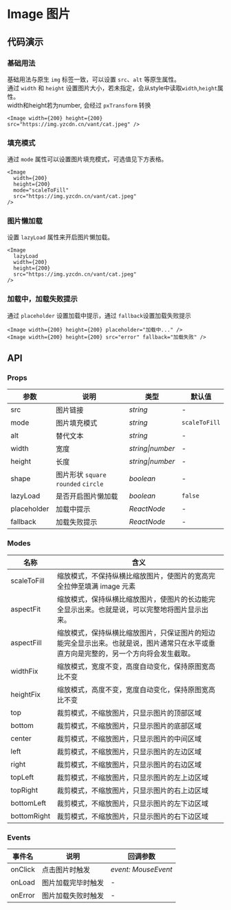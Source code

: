 # Image 图片

## 代码演示

### 基础用法

基础用法与原生 `img` 标签一致，可以设置 `src`、`alt` 等原生属性。<br>
通过 `width` 和 `height` 设置图片大小，若未指定，会从style中读取`width`,`height`属性。 <br>
width和height若为number, 会经过 `pxTransform` 转换

```tsx
<Image width={200} height={200} src="https://img.yzcdn.cn/vant/cat.jpeg" />
```

### 填充模式

通过 `mode` 属性可以设置图片填充模式，可选值见下方表格。

```tsx
<Image
  width={200}
  height={200}
  mode="scaleToFill"
  src="https://img.yzcdn.cn/vant/cat.jpeg"
/>
```

### 图片懒加载

设置 `lazyLoad` 属性来开启图片懒加载。

```tsx
<Image
  lazyLoad
  width={200}
  height={200}
  src="https://img.yzcdn.cn/vant/cat.jpeg"
/>
```

### 加载中，加载失败提示

通过 `placeholder` 设置加载中提示，通过 `fallback`设置加载失败提示

```tsx
<Image width={200} height={200} placeholder="加载中..." />
<Image width={200} height={200} src="error" fallback="加载失败" />
```

## API

### Props

| 参数          | 说明                                  | 类型          | 默认值             |
|-------------|-------------------------------------|-------------|-----------------|
| src         | 图片链接                                | _string_    | -               |
| mode        | 图片填充模式                              | _string_    | `scaleToFill`          |
| alt         | 替代文本                                | _string_    | -               |
| width       | 宽度                                    | _string\|number_ | -  |
| height      | 长度                                    | _string\|number_ | - | 
| shape       | 图片形状 `square` `rounded` `circle`    | _boolean_   | -               |
| lazyLoad    | 是否开启图片懒加载                           | _boolean_   | `false`         |
| placeholder | 加载中提示 | _ReactNode_ | -     |
| fallback    | 加载失败提示 | _ReactNode_ | - |

### Modes

| 名称          | 含义                                                                 |
|-------------|--------------------------------------------------------------------|
| scaleToFill | 缩放模式，不保持纵横比缩放图片，使图片的宽高完全拉伸至填满 image 元素                             |
| aspectFit   | 缩放模式，保持纵横比缩放图片，使图片的长边能完全显示出来。也就是说，可以完整地将图片显示出来。                    |
| aspectFill  | 缩放模式，保持纵横比缩放图片，只保证图片的短边能完全显示出来。也就是说，图片通常只在水平或垂直方向是完整的，另一个方向将会发生截取。 |
| widthFix    | 缩放模式，宽度不变，高度自动变化，保持原图宽高比不变                                         |
| heightFix   | 缩放模式，高度不变，宽度自动变化，保持原图宽高比不变                                         |
| top         | 裁剪模式，不缩放图片，只显示图片的顶部区域                                              |
| bottom      | 裁剪模式，不缩放图片，只显示图片的底部区域                                              |
| center      | 裁剪模式，不缩放图片，只显示图片的中间区域                                              |
| left        | 裁剪模式，不缩放图片，只显示图片的左边区域                                              |
| right       | 裁剪模式，不缩放图片，只显示图片的右边区域                                              |
| topLeft     | 裁剪模式，不缩放图片，只显示图片的左上边区域                                             |
| topRight    | 裁剪模式，不缩放图片，只显示图片的右上边区域                                             |
| bottomLeft  | 裁剪模式，不缩放图片，只显示图片的左下边区域                                             |
| bottomRight | 裁剪模式，不缩放图片，只显示图片的右下边区域                                             |

### Events

| 事件名     | 说明        | 回调参数                |
|---------|-----------|---------------------|
| onClick | 点击图片时触发   | _event: MouseEvent_ |
| onLoad  | 图片加载完毕时触发 | -                   |
| onError | 图片加载失败时触发 | -                   |
